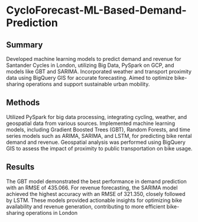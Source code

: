 # CycloForecast-ML-Based-Demand-Prediction
## Summary
Developed machine learning models to predict demand and revenue for Santander Cycles in London, utilizing Big Data, PySpark on GCP, and models like GBT and SARIMA. Incorporated weather and transport proximity data using BigQuery GIS for accurate forecasting. Aimed to optimize bike-sharing operations and support sustainable urban mobility.
## Methods
Utilized PySpark for big data processing, integrating cycling, weather, and geospatial data from various sources. Implemented machine learning models, including Gradient Boosted Trees (GBT), Random Forests, and time series models such as ARIMA, SARIMA, and LSTM, for predicting bike rental demand and revenue. Geospatial analysis was performed using BigQuery GIS to assess the impact of proximity to public transportation on bike usage.
## Results 
The GBT model demonstrated the best performance in demand prediction with an RMSE of 435.066. For revenue forecasting, the SARIMA model achieved the highest accuracy with an RMSE of 321.350, closely followed by LSTM. These models provided actionable insights for optimizing bike availability and revenue generation, contributing to more efficient bike-sharing operations in London
